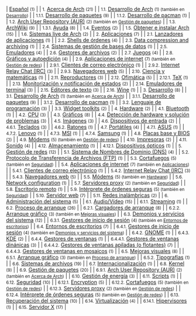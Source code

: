 | [Español](/index.php/Category:Espa%C3%B1ol "Category:Español") <small>(1)</small> |
| <small>1.</small> [Acerca de Arch](/index.php/Category:About_Arch_(Espa%C3%B1ol) "Category:About Arch (Español)") <small>(21)</small> |
| <small>1.1.</small> [Desarrollo de Arch](/index.php/Category:Arch_development_(Espa%C3%B1ol) "Category:Arch development (Español)") <small>(1) (también en [Desarrollo](/index.php/Category:Development_(Espa%C3%B1ol) "Category:Development (Español)"))</small> |
| <small>1.1.1.</small> [Desarrollo de paquetes](/index.php/Category:Package_development_(Espa%C3%B1ol) "Category:Package development (Español)") <small>(9)</small> |
| <small>1.1.2.</small> [Desarrollo de pacman](/index.php/Category:Pacman_development_(Espa%C3%B1ol) "Category:Pacman development (Español)") <small>(1)</small> |
| <small>1.2.</small> [Arch User Repository (AUR)](/index.php/Category:Arch_User_Repository_(Espa%C3%B1ol) "Category:Arch User Repository (Español)") <small>(2) (también en [Gestión de paquetes](/index.php/Category:Package_management_(Espa%C3%B1ol) "Category:Package management (Español)"))</small> |
| <small>1.3.</small> [ArchWiki](/index.php/Category:ArchWiki_(Espa%C3%B1ol) "Category:ArchWiki (Español)") <small>(9)</small> |
| <small>1.3.1.</small> [Ayuda](/index.php/Category:Help_(Espa%C3%B1ol) "Category:Help (Español)") <small>(8)</small> |
| <small>1.4.</small> [Eventos](/index.php/Category:Events_(Espa%C3%B1ol) "Category:Events (Español)") <small>(2)</small> |
| <small>1.5.</small> [Obtener e instalar Arch](/index.php/Category:Getting_and_installing_Arch_(Espa%C3%B1ol) "Category:Getting and installing Arch (Español)") <small>(15)</small> |
| <small>1.6.</small> [Sistemas live de Arch](/index.php/Category:Live_Arch_systems_(Espa%C3%B1ol) "Category:Live Arch systems (Español)") <small>(2)</small> |
| <small>2.</small> [Aplicaciones](/index.php/Category:Applications_(Espa%C3%B1ol) "Category:Applications (Español)") <small>(7)</small> |
| <small>2.1.</small> [Lanzadores de aplicaciones](/index.php/Category:Application_launchers_(Espa%C3%B1ol) "Category:Application launchers (Español)") <small>(1)</small> |
| <small>2.2.</small> [Shells de órdenes](/index.php/Category:Command_shells_(Espa%C3%B1ol) "Category:Command shells (Español)") <small>(4)</small> |
| <small>2.3.</small> [Data compression and archiving](/index.php/Category:Data_compression_and_archiving_(Espa%C3%B1ol) "Category:Data compression and archiving (Español)") <small>(1)</small> |
| <small>2.4.</small> [Sistemas de gestión de bases de datos](/index.php/Category:Database_management_systems_(Espa%C3%B1ol) "Category:Database management systems (Español)") <small>(1)</small> |
| <small>2.5.</small> [Emuladores](/index.php/Category:Emulators_(Espa%C3%B1ol) "Category:Emulators (Español)") <small>(4)</small> |
| <small>2.6.</small> [Gestores de archivos](/index.php/Category:File_managers_(Espa%C3%B1ol) "Category:File managers (Español)") <small>(2)</small> |
| <small>2.7.</small> [Juegos](/index.php/Category:Gaming_(Espa%C3%B1ol) "Category:Gaming (Español)") <small>(4)</small> |
| <small>2.8.</small> [Gráficos y autoedición](/index.php/Category:Graphics_and_desktop_publishing_(Espa%C3%B1ol) "Category:Graphics and desktop publishing (Español)") <small>(4)</small> |
| <small>2.9.</small> [Aplicaciones de internet](/index.php/Category:Internet_applications_(Espa%C3%B1ol) "Category:Internet applications (Español)") <small>(7) (también en [Gestión de redes](/index.php/Category:Networking_(Espa%C3%B1ol) "Category:Networking (Español)"))</small> |
| <small>2.9.1.</small> [Clientes de correo electrónico](/index.php/Category:Email_clients_(Espa%C3%B1ol) "Category:Email clients (Español)") <small>(1)</small> |
| <small>2.9.2.</small> [Internet Relay Chat (IRC)](/index.php/Category:Internet_Relay_Chat_(Espa%C3%B1ol) "Category:Internet Relay Chat (Español)") <small>(3)</small> |
| <small>2.9.3.</small> [Navegadores web](/index.php/Category:Web_browser_(Espa%C3%B1ol) "Category:Web browser (Español)") <small>(5)</small> |
| <small>2.10.</small> [Ciencia y matemáticas](/index.php/Category:Mathematics_and_science_(Espa%C3%B1ol) "Category:Mathematics and science (Español)") <small>(1)</small> |
| <small>2.11.</small> [Reproductores](/index.php/Category:Multimedia_players_(Espa%C3%B1ol) "Category:Multimedia players (Español)") <small>(3)</small> |
| <small>2.12.</small> [Ofimática](/index.php/Category:Office_(Espa%C3%B1ol) "Category:Office (Español)") <small>(5)</small> |
| <small>2.12.1.</small> [TeX](/index.php/Category:TeX_(Espa%C3%B1ol) "Category:TeX (Español)") <small>(1)</small> |
| <small>2.13.</small> [Monitorización y notificación de estados](/index.php/Category:Status_monitoring_and_notification_(Espa%C3%B1ol) "Category:Status monitoring and notification (Español)") <small>(2)</small> |
| <small>2.14.</small> [Emuladores de terminal](/index.php/Category:Terminal_emulators_(Espa%C3%B1ol) "Category:Terminal emulators (Español)") <small>(3)</small> |
| <small>2.15.</small> [Editores de texto](/index.php/Category:Text_editors_(Espa%C3%B1ol) "Category:Text editors (Español)") <small>(3)</small> |
| <small>2.16.</small> [Wine](/index.php/Category:Wine_(Espa%C3%B1ol) "Category:Wine (Español)") <small>(1)</small> |
| <small>3.</small> [Desarrollo](/index.php/Category:Development_(Espa%C3%B1ol) "Category:Development (Español)") <small>(8)</small> |
| <small>3.1.</small> [Desarrollo de Arch](/index.php/Category:Arch_development_(Espa%C3%B1ol) "Category:Arch development (Español)") <small>(1) (también en [Acerca de Arch](/index.php/Category:About_Arch_(Espa%C3%B1ol) "Category:About Arch (Español)"))</small> |
| <small>3.1.1.</small> [Desarrollo de paquetes](/index.php/Category:Package_development_(Espa%C3%B1ol) "Category:Package development (Español)") <small>(9)</small> |
| <small>3.1.2.</small> [Desarrollo de pacman](/index.php/Category:Pacman_development_(Espa%C3%B1ol) "Category:Pacman development (Español)") <small>(1)</small> |
| <small>3.2.</small> [Lenguaje de programación](/index.php/Category:Programming_languages_(Espa%C3%B1ol) "Category:Programming languages (Español)") <small>(3)</small> |
| <small>3.3.</small> [Widget toolkits](/index.php/Category:Widget_toolkits_(Espa%C3%B1ol) "Category:Widget toolkits (Español)") <small>(2)</small> |
| <small>4.</small> [Hardware](/index.php/Category:Hardware_(Espa%C3%B1ol) "Category:Hardware (Español)") <small>(2)</small> |
| <small>4.1.</small> [Bluetooth](/index.php/Category:Bluetooth_(Espa%C3%B1ol) "Category:Bluetooth (Español)") <small>(1)</small> |
| <small>4.2.</small> [CPU](/index.php/Category:CPU_(Espa%C3%B1ol) "Category:CPU (Español)") <small>(3)</small> |
| <small>4.3.</small> [Gráficos](/index.php/Category:Graphics_(Espa%C3%B1ol) "Category:Graphics (Español)") <small>(8)</small> |
| <small>4.4.</small> [Detección de hardware y solución de problemas](/index.php/Category:Hardware_detection_and_troubleshooting_(Espa%C3%B1ol) "Category:Hardware detection and troubleshooting (Español)") <small>(3)</small> |
| <small>4.5.</small> [Imágenes](/index.php/Category:Imaging_(Espa%C3%B1ol) "Category:Imaging (Español)") <small>(3)</small> |
| <small>4.6.</small> [Dispositivos de entrada](/index.php/Category:Input_devices_(Espa%C3%B1ol) "Category:Input devices (Español)") <small>(2)</small> |
| <small>4.6.1.</small> [Teclados](/index.php/Category:Keyboards_(Espa%C3%B1ol) "Category:Keyboards (Español)") <small>(3)</small> |
| <small>4.6.2.</small> [Ratones](/index.php/Category:Mice_(Espa%C3%B1ol) "Category:Mice (Español)") <small>(1)</small> |
| <small>4.7.</small> [Portátiles](/index.php/Category:Laptops_(Espa%C3%B1ol) "Category:Laptops (Español)") <small>(4)</small> |
| <small>4.7.1.</small> [ASUS](/index.php/Category:ASUS_(Espa%C3%B1ol) "Category:ASUS (Español)") <small>(1)</small> |
| <small>4.7.2.</small> [Lenovo](/index.php/Category:Lenovo_(Espa%C3%B1ol) "Category:Lenovo (Español)") <small>(1)</small> |
| <small>4.7.3.</small> [MSI](/index.php/Category:MSI_(Espa%C3%B1ol) "Category:MSI (Español)") <small>(1)</small> |
| <small>4.7.4.</small> [Samsung](/index.php/Category:Samsung_(Espa%C3%B1ol) "Category:Samsung (Español)") <small>(1)</small> |
| <small>4.8.</small> [Placas base y BIOS](/index.php/Category:Mainboards_and_BIOS_(Espa%C3%B1ol) "Category:Mainboards and BIOS (Español)") <small>(2)</small> |
| <small>4.9.</small> [Módems](/index.php/Category:Modems_(Espa%C3%B1ol) "Category:Modems (Español)") <small>(5) (también en [Gestión de redes](/index.php/Category:Networking_(Espa%C3%B1ol) "Category:Networking (Español)"))</small> |
| <small>4.10.</small> [Impresoras](/index.php/Category:Printers_(Espa%C3%B1ol) "Category:Printers (Español)") <small>(2)</small> |
| <small>4.11.</small> [Sonido](/index.php/Category:Sound_(Espa%C3%B1ol) "Category:Sound (Español)") <small>(4)</small> |
| <small>4.12.</small> [Almacenamiento](/index.php/Category:Storage_(Espa%C3%B1ol) "Category:Storage (Español)") <small>(1)</small> |
| <small>4.12.1.</small> [Dispositivos ópticos](/index.php/Category:Optical_(Espa%C3%B1ol) "Category:Optical (Español)") <small>(1)</small> |
| <small>5.</small> [Gestión de redes](/index.php/Category:Networking_(Espa%C3%B1ol) "Category:Networking (Español)") <small>(12)</small> |
| <small>5.1.</small> [Sistema de Nombres de Dominio (DNS)](/index.php/Category:Domain_Name_System_(Espa%C3%B1ol) "Category:Domain Name System (Español)") <small>(4)</small> |
| <small>5.2.</small> [Protocolo de Transferencia de Archivos (FTP)](/index.php/Category:File_Transfer_Protocol_(Espa%C3%B1ol) "Category:File Transfer Protocol (Español)") <small>(1)</small> |
| <small>5.3.</small> [Cortafuegos](/index.php/Category:Firewalls_(Espa%C3%B1ol) "Category:Firewalls (Español)") <small>(5) (también en [Seguridad](/index.php/Category:Security_(Espa%C3%B1ol) "Category:Security (Español)"))</small> |
| <small>5.4.</small> [Aplicaciones de internet](/index.php/Category:Internet_applications_(Espa%C3%B1ol) "Category:Internet applications (Español)") <small>(7) (también en [Aplicaciones](/index.php/Category:Applications_(Espa%C3%B1ol) "Category:Applications (Español)"))</small> |
| <small>5.4.1.</small> [Clientes de correo electrónico](/index.php/Category:Email_clients_(Espa%C3%B1ol) "Category:Email clients (Español)") <small>(1)</small> |
| <small>5.4.2.</small> [Internet Relay Chat (IRC)](/index.php/Category:Internet_Relay_Chat_(Espa%C3%B1ol) "Category:Internet Relay Chat (Español)") <small>(3)</small> |
| <small>5.4.3.</small> [Navegadores web](/index.php/Category:Web_browser_(Espa%C3%B1ol) "Category:Web browser (Español)") <small>(5)</small> |
| <small>5.5.</small> [Módems](/index.php/Category:Modems_(Espa%C3%B1ol) "Category:Modems (Español)") <small>(5) (también en [Hardware](/index.php/Category:Hardware_(Espa%C3%B1ol) "Category:Hardware (Español)"))</small> |
| <small>5.6.</small> [Network configuration](/index.php/Category:Network_configuration_(Espa%C3%B1ol) "Category:Network configuration (Español)") <small>(1)</small> |
| <small>5.7.</small> [Servidores proxy](/index.php/Category:Proxy_servers_(Espa%C3%B1ol) "Category:Proxy servers (Español)") <small>(2) (también en [Seguridad](/index.php/Category:Security_(Espa%C3%B1ol) "Category:Security (Español)"))</small> |
| <small>5.8.</small> [Escritorio remoto](/index.php/Category:Remote_desktop_(Espa%C3%B1ol) "Category:Remote desktop (Español)") <small>(1)</small> |
| <small>5.9.</small> [Intérprete de órdenes seguras](/index.php/Category:Secure_Shell_(Espa%C3%B1ol) "Category:Secure Shell (Español)") <small>(5) (también en [Seguridad](/index.php/Category:Security_(Espa%C3%B1ol) "Category:Security (Español)"))</small> |
| <small>5.10.</small> [Servidor web](/index.php/Category:Web_server_(Espa%C3%B1ol) "Category:Web server (Español)") <small>(7)</small> |
| <small>5.11.</small> [Redes inalámbricas](/index.php/Category:Wireless_networking_(Espa%C3%B1ol) "Category:Wireless networking (Español)") <small>(2)</small> |
| <small>6.</small> [Administración del sistema](/index.php/Category:System_administration_(Espa%C3%B1ol) "Category:System administration (Español)") <small>(5)</small> |
| <small>6.1.</small> [Audio/Vídeo](/index.php/Category:Audio/Video_(Espa%C3%B1ol) "Category:Audio/Video (Español)") <small>(15)</small> |
| <small>6.1.1.</small> [Streaming](/index.php/Category:Streaming_(Espa%C3%B1ol) "Category:Streaming (Español)") <small>(1)</small> |
| <small>6.2.</small> [Proceso de arranque](/index.php/Category:Boot_process_(Espa%C3%B1ol) "Category:Boot process (Español)") <small>(26)</small> |
| <small>6.2.1.</small> [Cargadores de arranque](/index.php/Category:Boot_loaders_(Espa%C3%B1ol) "Category:Boot loaders (Español)") <small>(8)</small> |
| <small>6.2.2.</small> [Arranque gráfico](/index.php/Category:Bootsplash_(Espa%C3%B1ol) "Category:Bootsplash (Español)") <small>(3) (también en [Mejoras visuales](/index.php/Category:Eye_candy_(Espa%C3%B1ol) "Category:Eye candy (Español)"))</small> |
| <small>6.3.</small> [Demonios y servicios del sistema](/index.php/Category:Daemons_and_system_services_(Espa%C3%B1ol) "Category:Daemons and system services (Español)") <small>(12)</small> |
| <small>6.3.1.</small> [Gestores de inicio de sesión](/index.php/Category:Display_managers_(Espa%C3%B1ol) "Category:Display managers (Español)") <small>(4) (también en [Entornos de escritorios](/index.php/Category:Desktop_environments_(Espa%C3%B1ol) "Category:Desktop environments (Español)"))</small> |
| <small>6.4.</small> [Entornos de escritorios](/index.php/Category:Desktop_environments_(Espa%C3%B1ol) "Category:Desktop environments (Español)") <small>(7)</small> |
| <small>6.4.1.</small> [Gestores de inicio de sesión](/index.php/Category:Display_managers_(Espa%C3%B1ol) "Category:Display managers (Español)") <small>(4) (también en [Demonios y servicios del sistema](/index.php/Category:Daemons_and_system_services_(Espa%C3%B1ol) "Category:Daemons and system services (Español)"))</small> |
| <small>6.4.2.</small> [GNOME](/index.php/Category:GNOME_(Espa%C3%B1ol) "Category:GNOME (Español)") <small>(1)</small> |
| <small>6.4.3.</small> [KDE](/index.php/Category:KDE_(Espa%C3%B1ol) "Category:KDE (Español)") <small>(2)</small> |
| <small>6.4.4.</small> [Gestores de ventanas](/index.php/Category:Window_managers_(Espa%C3%B1ol) "Category:Window managers (Español)") <small>(1)</small> |
| <small>6.4.4.1.</small> [Gestores de ventanas dinánicas](/index.php/Category:Dynamic_WMs_(Espa%C3%B1ol) "Category:Dynamic WMs (Español)") <small>(3)</small> |
| <small>6.4.4.2.</small> [Gestores de ventanas apiladas (o flotantes)](/index.php/Category:Stacking_WMs_(Espa%C3%B1ol) "Category:Stacking WMs (Español)") <small>(7)</small> |
| <small>6.4.4.3.</small> [Gestores de ventanas en mosaicos](/index.php/Category:Tiling_WMs_(Espa%C3%B1ol) "Category:Tiling WMs (Español)") <small>(1)</small> |
| <small>6.5.</small> [Mejoras visuales](/index.php/Category:Eye_candy_(Espa%C3%B1ol) "Category:Eye candy (Español)") <small>(8)</small> |
| <small>6.5.1.</small> [Arranque gráfico](/index.php/Category:Bootsplash_(Espa%C3%B1ol) "Category:Bootsplash (Español)") <small>(3) (también en [Proceso de arranque](/index.php/Category:Boot_process_(Espa%C3%B1ol) "Category:Boot process (Español)"))</small> |
| <small>6.5.2.</small> [Tipografías](/index.php/Category:Fonts_(Espa%C3%B1ol) "Category:Fonts (Español)") <small>(1)</small> |
| <small>6.6.</small> [Sistemas de archivos](/index.php/Category:File_systems_(Espa%C3%B1ol) "Category:File systems (Español)") <small>(19)</small> |
| <small>6.7.</small> [Internacionalización](/index.php/Category:Internationalization_(Espa%C3%B1ol) "Category:Internationalization (Español)") <small>(1)</small> |
| <small>6.8.</small> [Kernel](/index.php/Category:Kernel_(Espa%C3%B1ol) "Category:Kernel (Español)") <small>(9)</small> |
| <small>6.9.</small> [Gestión de paquetes](/index.php/Category:Package_management_(Espa%C3%B1ol) "Category:Package management (Español)") <small>(20)</small> |
| <small>6.9.1.</small> [Arch User Repository (AUR)](/index.php/Category:Arch_User_Repository_(Espa%C3%B1ol) "Category:Arch User Repository (Español)") <small>(2) (también en [Acerca de Arch](/index.php/Category:About_Arch_(Espa%C3%B1ol) "Category:About Arch (Español)"))</small> |
| <small>6.10.</small> [Gestión de energía](/index.php/Category:Power_management_(Espa%C3%B1ol) "Category:Power management (Español)") <small>(3)</small> |
| <small>6.11.</small> [Scripts](/index.php/Category:Scripts_(Espa%C3%B1ol) "Category:Scripts (Español)") <small>(1)</small> |
| <small>6.12.</small> [Seguridad](/index.php/Category:Security_(Espa%C3%B1ol) "Category:Security (Español)") <small>(10)</small> |
| <small>6.12.1.</small> [Encryption](/index.php/Category:Encryption_(Espa%C3%B1ol) "Category:Encryption (Español)") <small>(5)</small> |
| <small>6.12.2.</small> [Cortafuegos](/index.php/Category:Firewalls_(Espa%C3%B1ol) "Category:Firewalls (Español)") <small>(5) (también en [Gestión de redes](/index.php/Category:Networking_(Espa%C3%B1ol) "Category:Networking (Español)"))</small> |
| <small>6.12.3.</small> [Servidores proxy](/index.php/Category:Proxy_servers_(Espa%C3%B1ol) "Category:Proxy servers (Español)") <small>(2) (también en [Gestión de redes](/index.php/Category:Networking_(Espa%C3%B1ol) "Category:Networking (Español)"))</small> |
| <small>6.12.4.</small> [Intérprete de órdenes seguras](/index.php/Category:Secure_Shell_(Espa%C3%B1ol) "Category:Secure Shell (Español)") <small>(5) (también en [Gestión de redes](/index.php/Category:Networking_(Espa%C3%B1ol) "Category:Networking (Español)"))</small> |
| <small>6.13.</small> [Recuperación del sistema](/index.php/Category:System_recovery_(Espa%C3%B1ol) "Category:System recovery (Español)") <small>(10)</small> |
| <small>6.14.</small> [Virtualización](/index.php/Category:Virtualization_(Espa%C3%B1ol) "Category:Virtualization (Español)") <small>(4)</small> |
| <small>6.14.1.</small> [Hipervisores](/index.php/Category:Hypervisors_(Espa%C3%B1ol) "Category:Hypervisors (Español)") <small>(1)</small> |
| <small>6.15.</small> [Servidor X](/index.php/Category:X_server_(Espa%C3%B1ol) "Category:X server (Español)") <small>(17)</small> |